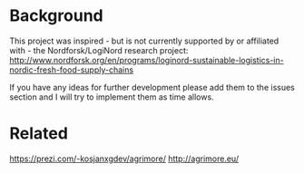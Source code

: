 # Background
This project was inspired - but is not currently supported by or affiliated with - the Nordforsk/LogiNord research project:
http://www.nordforsk.org/en/programs/loginord-sustainable-logistics-in-nordic-fresh-food-supply-chains

If you have any ideas for further development please add them to the issues section and I will try to implement them as time allows.

# Related

https://prezi.com/-kosjanxgdev/agrimore/
http://agrimore.eu/
